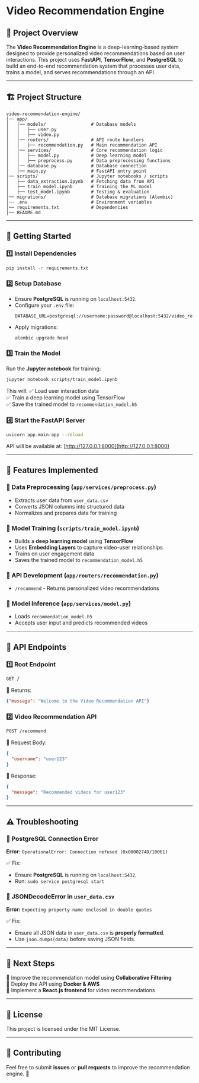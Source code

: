 # Video Recommendation Engine

## 📌 Project Overview

The **Video Recommendation Engine** is a deep-learning-based system designed to provide personalized video recommendations based on user interactions. This project uses **FastAPI**, **TensorFlow**, and **PostgreSQL** to build an end-to-end recommendation system that processes user data, trains a model, and serves recommendations through an API.

---

## 🏗️ Project Structure

```
video-recommendation-engine/
│── app/
│   │── models/                 # Database models
│   │   ├── user.py
│   │   ├── video.py
│   │── routers/                # API route handlers
│   │   ├── recommendation.py   # Main recommendation API
│   │── services/               # Core recommendation logic
│   │   ├── model.py            # Deep learning model
│   │   ├── preprocess.py       # Data preprocessing functions
│   │── database.py             # Database connection
│   │── main.py                 # FastAPI entry point
│── scripts/                    # Jupyter notebooks / scripts
│   ├── data_extraction.ipynb   # Fetching data from API
│   ├── train_model.ipynb       # Training the ML model
│   ├── test_model.ipynb        # Testing & evaluation
│── migrations/                 # Database migrations (Alembic)
│── .env                        # Environment variables
│── requirements.txt            # Dependencies
│── README.md
```

---

## 🚀 Getting Started

### 1️⃣ Install Dependencies

```bash
pip install -r requirements.txt
```

### 2️⃣ Setup Database

- Ensure **PostgreSQL** is running on `localhost:5432`.
- Configure your `.env` file:
  ```env
  DATABASE_URL=postgresql://username:password@localhost:5432/video_recommendation
  ```
- Apply migrations:
  ```bash
  alembic upgrade head
  ```

### 3️⃣ Train the Model

Run the **Jupyter notebook** for training:

```bash
jupyter notebook scripts/train_model.ipynb
```

This will:
✅ Load user interaction data\
✅ Train a deep learning model using TensorFlow\
✅ Save the trained model to `recommendation_model.h5`

### 4️⃣ Start the FastAPI Server

```bash
uvicorn app.main:app --reload
```

API will be available at: [http://127.0.0.1:8000](http://127.0.0.1:8000)

---

## 📌 Features Implemented

### 🔹 Data Preprocessing (`app/services/preprocess.py`)

- Extracts user data from `user_data.csv`
- Converts JSON columns into structured data
- Normalizes and prepares data for training

### 🔹 Model Training (`scripts/train_model.ipynb`)

- Builds a **deep learning model** using **TensorFlow**
- Uses **Embedding Layers** to capture video-user relationships
- Trains on user engagement data
- Saves the trained model to `recommendation_model.h5`

### 🔹 API Development (`app/routers/recommendation.py`)

- `/recommend` - Returns personalized video recommendations

### 🔹 Model Inference (`app/services/model.py`)

- Loads `recommendation_model.h5`
- Accepts user input and predicts recommended videos

---

## 📡 API Endpoints

### 1️⃣ **Root Endpoint**

```bash
GET /
```

📌 Returns:

```json
{"message": "Welcome to the Video Recommendation API"}
```

### 2️⃣ **Video Recommendation API**

```bash
POST /recommend
```

📌 Request Body:

```json
{
  "username": "user123"
}
```

📌 Response:

```json
{
  "message": "Recommended videos for user123"
}
```

---

## ⚠️ Troubleshooting

### 🔴 PostgreSQL Connection Error

**Error:** `OperationalError: Connection refused (0x0000274D/10061)`

✅ Fix:

- Ensure **PostgreSQL** is running on `localhost:5432`.
- Run: `sudo service postgresql start`

### 🔴 JSONDecodeError in `user_data.csv`

**Error:** `Expecting property name enclosed in double quotes`

✅ Fix:

- Ensure all JSON data in `user_data.csv` is **properly formatted**.
- Use `json.dumps(data)` before saving JSON fields.

---

## 🎯 Next Steps

🔹 Improve the recommendation model using **Collaborative Filtering**\
🔹 Deploy the API using **Docker & AWS**\
🔹 Implement a **React.js frontend** for video recommendations

---

## 📜 License

This project is licensed under the MIT License.

---

## 🤝 Contributing

Feel free to submit **issues** or **pull requests** to improve the recommendation engine. 🚀

